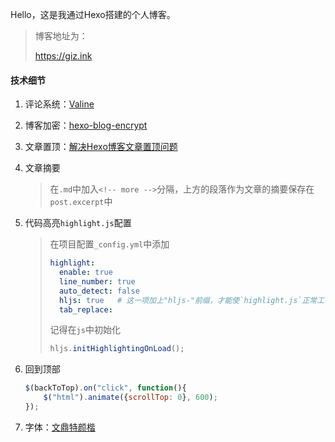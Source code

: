 Hello，这是我通过Hexo搭建的个人博客。

> 博客地址为：
>
> <https://giz.ink>

#### 技术细节

1. 评论系统：[Valine](https://valine.js.org/)

2. 博客加密：[hexo-blog-encrypt](https://github.com/MikeCoder/hexo-blog-encrypt)

3. 文章置顶：[解决Hexo博客文章置顶问题](https://www.jianshu.com/p/42a4efcdf8d7)

4. 文章摘要

   > 在`.md`中加入`<!-- more -->`分隔，上方的段落作为文章的摘要保存在`post.excerpt`中

5. 代码高亮`highlight.js`配置

   > 在项目配置`_config.yml`中添加
   >
   > ```yaml
   > highlight:
   >   enable: true
   >   line_number: true
   >   auto_detect: false
   >   hljs: true   # 这一项加上"hljs-"前缀，才能使`highlight.js`正常工作
   >   tab_replace:
   > ```
   >
   > 记得在`js`中初始化
   >
   > ```javascript
   > hljs.initHighlightingOnLoad();
   > ```

6. 回到顶部

   ```javascript
   $(backToTop).on("click", function(){
       $("html").animate({scrollTop: 0}, 600);
   });
   ```

7. 字体：[文鼎特颜楷](http://www.fonts.net.cn/font-35371272269.html)

